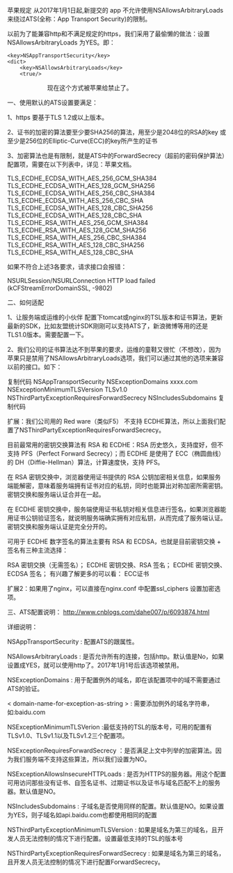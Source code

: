 苹果规定 从2017年1月1日起,新提交的 app 不允许使用NSAllowsArbitraryLoads来绕过ATS(全称：App Transport Security)的限制。

 

以前为了能兼容http和不满足规定的https，我们采用了最偷懒的做法：设置NSAllowsArbitraryLoads 为YES。即：

    <key>NSAppTransportSecurity</key>
    <dict>
        <key>NSAllowsArbitraryLoads</key>
        <true/>
　　　　
　　</dict>
现在这个方式被苹果给禁止了。 

 

一、使用默认的ATS设置要满足：

1、https 要基于TLS 1.2或以上版本。

2、证书的加密的算法要至少要SHA256的算法，用至少是2048位的RSA的key 或至少是256位的Elliptic-Curve(ECC)的key所产生的证书

3、加密算法也是有限制，就是ATS中的ForwardSecrecy（超前的密码保护算法）配置项，需要在以下列表中，详见：苹果文档。

TLS_ECDHE_ECDSA_WITH_AES_256_GCM_SHA384
TLS_ECDHE_ECDSA_WITH_AES_128_GCM_SHA256
TLS_ECDHE_ECDSA_WITH_AES_256_CBC_SHA384
TLS_ECDHE_ECDSA_WITH_AES_256_CBC_SHA
TLS_ECDHE_ECDSA_WITH_AES_128_CBC_SHA256
TLS_ECDHE_ECDSA_WITH_AES_128_CBC_SHA
TLS_ECDHE_RSA_WITH_AES_256_GCM_SHA384
TLS_ECDHE_RSA_WITH_AES_128_GCM_SHA256
TLS_ECDHE_RSA_WITH_AES_256_CBC_SHA384
TLS_ECDHE_RSA_WITH_AES_128_CBC_SHA256
TLS_ECDHE_RSA_WITH_AES_128_CBC_SHA

 

如果不符合上述3各要求，请求接口会报错：

NSURLSession/NSURLConnection HTTP load failed (kCFStreamErrorDomainSSL, -9802)

 

二、如何适配

1、让服务端或运维的小伙伴 配置下tomcat或nginx的TSL版本和证书算法，更新最新的SDK，比如友盟统计SDK刚刚可以支持ATS了，新浪微博等用的还是TLS1.0版本。需要配置一下。

2、我们公司的证书算法达不到苹果的要求，运维的童鞋又很忙（不想改），因为苹果只是禁用了NSAllowsArbitraryLoads选项，我们可以通过其他的选项来兼容以前的接口。如下：

 

复制代码
    <key>NSAppTransportSecurity</key>
    <dict>
        <key>NSExceptionDomains</key>
        <dict>
            <key>xxxx.com</key>
            <dict>
                <key>NSExceptionMinimumTLSVersion</key>
                <string>TLSv1.0</string>
                <key>NSThirdPartyExceptionRequiresForwardSecrecy</key>
                <false/>
                <key>NSIncludesSubdomains</key>
                <true/>
            </dict>
        </dict>
    </dict>
复制代码
 

扩展：我们公司用的 Red ware（类似F5） 不支持  ECDHE算法，所以上面我们配置了NSThirdPartyExceptionRequiresForwardSecrecy。

目前最常用的密钥交换算法有 RSA 和 ECDHE：RSA 历史悠久，支持度好，但不支持 PFS（Perfect Forward Secrecy）；而 ECDHE 是使用了 ECC（椭圆曲线）的 DH（Diffie-Hellman）算法，计算速度快，支持 PFS。

在 RSA 密钥交换中，浏览器使用证书提供的 RSA 公钥加密相关信息，如果服务端能解密，意味着服务端拥有证书对应的私钥，同时也能算出对称加密所需密钥。密钥交换和服务端认证合并在一起。

在 ECDHE 密钥交换中，服务端使用证书私钥对相关信息进行签名，如果浏览器能用证书公钥验证签名，就说明服务端确实拥有对应私钥，从而完成了服务端认证。密钥交换和服务端认证是完全分开的。

可用于 ECDHE 数字签名的算法主要有 RSA 和 ECDSA，也就是目前密钥交换 + 签名有三种主流选择：

RSA 密钥交换（无需签名）；
ECDHE 密钥交换、RSA 签名；
ECDHE 密钥交换、ECDSA 签名；
有兴趣了解更多的可以看： ECC证书

 

扩展2：如果用了nginx，可以直接在nginx.conf 中配置ssl_ciphers 设置加密选项。

 

三、ATS配置说明：
http://www.cnblogs.com/dahe007/p/6093874.html

  

 

详细说明：

NSAppTransportSecurity : 配置ATS的跟属性。


NSAllowsArbitraryLoads : 是否允许所有的连接，包括http。默认值是No，如果设置成YES，就可以使用http了。2017年1月1号后该选项被禁用。

 

NSExceptionDomains : 用于配置例外的域名，即在该配置项中的域不需要通过ATS的验证。


< domain-name-for-exception-as-string > : 需要添加例外的域名字符串，如:baidu.com


NSExceptionMinimumTLSVerion :最低支持的TSL的版本号，可用的配置有TLSv1.0、TLSv1.1以及TLSv1.2三个配置项。


NSExceptionRequiresForwardSecrecy ：是否满足上文中列举的加密算法。因为我们服务端不支持这些算法，所以我们设置为NO。


NSExceptionAllowsInsecureHTTPLoads : 是否为HTTPS的服务器。用这个配置可用访问那些没有证书、自签名证书、过期证书以及证书与域名匹配不上的服务器。默认值是NO。


NSIncludesSubdomains : 子域名是否使用同样的配置。默认值是NO。如果设置为YES，则子域名如api.baidu.com也都使用相同的配置


NSThirdPartyExceptionMinimumTLSVersion : 如果是域名为第三的域名，且开发人员无法控制的情况下进行配置。设置最低支持的TSL的版本号


NSThirdPartyExceptionRequiresForwardSecrecy : 如果是域名为第三的域名，且开发人员无法控制的情况下进行配置ForwardSecrecy。

 

 
